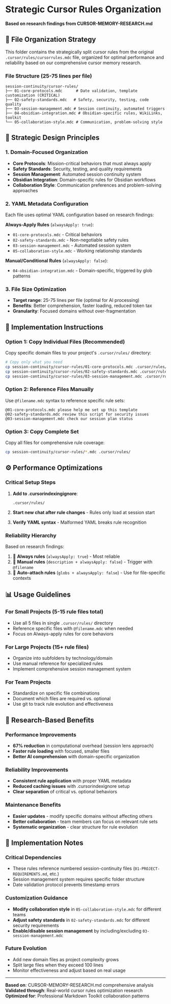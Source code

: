 # Strategic Cursor Rules Organization

**Based on research findings from CURSOR-MEMORY-RESEARCH.md**

## 📁 **File Organization Strategy**

This folder contains the strategically split cursor rules from the original `.cursor/rules/cursorrules.mdc` file, organized for optimal performance and reliability based on our comprehensive cursor memory research.

### **File Structure (25-75 lines per file)**

```
session-continuity/cursor-rules/
├── 01-core-protocols.mdc      # Date validation, template customization (CRITICAL)
├── 02-safety-standards.mdc   # Safety, security, testing, code quality
├── 03-session-management.mdc # Session continuity, automated triggers
├── 04-obsidian-integration.mdc # Obsidian-specific rules, WikiLinks, toolkit
└── 05-collaboration-style.mdc # Communication, problem-solving style
```

## 🎯 **Strategic Design Principles**

### **1. Domain-Focused Organization**
- **Core Protocols**: Mission-critical behaviors that must always apply
- **Safety Standards**: Security, testing, and quality requirements
- **Session Management**: Automated session continuity system
- **Obsidian Integration**: Domain-specific rules for Obsidian workflows
- **Collaboration Style**: Communication preferences and problem-solving approaches

### **2. YAML Metadata Configuration**
Each file uses optimal YAML configuration based on research findings:

**Always-Apply Rules** (`alwaysApply: true`):
- `01-core-protocols.mdc` - Critical behaviors
- `02-safety-standards.mdc` - Non-negotiable safety rules
- `03-session-management.mdc` - Automated session system
- `05-collaboration-style.mdc` - Working relationship standards

**Manual/Conditional Rules** (`alwaysApply: false`):
- `04-obsidian-integration.mdc` - Domain-specific, triggered by glob patterns

### **3. File Size Optimization**
- **Target range**: 25-75 lines per file (optimal for AI processing)
- **Benefits**: Better comprehension, faster loading, reduced token tax
- **Granularity**: Focused domains without over-fragmentation

## 🚀 **Implementation Instructions**

### **Option 1: Copy Individual Files** (Recommended)
Copy specific domain files to your project's `.cursor/rules/` directory:

```bash
# Copy only what you need
cp session-continuity/cursor-rules/01-core-protocols.mdc .cursor/rules/
cp session-continuity/cursor-rules/02-safety-standards.mdc .cursor/rules/
cp session-continuity/cursor-rules/03-session-management.mdc .cursor/rules/
```

### **Option 2: Reference Files Manually**
Use `@filename.mdc` syntax to reference specific rule sets:

```
@01-core-protocols.mdc please help me set up this template
@02-safety-standards.mdc review this script for security issues
@03-session-management.mdc check our session plan status
```

### **Option 3: Copy Complete Set**
Copy all files for comprehensive rule coverage:

```bash
cp session-continuity/cursor-rules/*.mdc .cursor/rules/
```

## ⚙ **Performance Optimizations**

### **Critical Setup Steps**
1. **Add to .cursorindexingignore**:
   ```
   .cursor/rules/
   ```

2. **Start new chat after rule changes** - Rules only load at session start

3. **Verify YAML syntax** - Malformed YAML breaks rule recognition

### **Reliability Hierarchy**
Based on research findings:
1. 🥇 **Always rules** (`alwaysApply: true`) - Most reliable
2. 🥈 **Manual rules** (`description + alwaysApply: false`) - Trigger with `@filename`
3. 🥉 **Auto-attach rules** (`globs + alwaysApply: false`) - Use for file-specific contexts

## 📊 **Usage Guidelines**

### **For Small Projects** (5-15 rule files total)
- Use all 5 files in single `.cursor/rules/` directory
- Reference specific files with `@filename.mdc` when needed
- Focus on Always-apply rules for core behaviors

### **For Large Projects** (15+ rule files)
- Organize into subfolders by technology/domain
- Use manual reference for specialized rules
- Implement comprehensive session management system

### **For Team Projects**
- Standardize on specific file combinations
- Document which files are required vs. optional
- Use git to track rule evolution and effectiveness

## 🔬 **Research-Based Benefits**

### **Performance Improvements**
- **67% reduction** in computational overhead (session lens approach)
- **Faster rule loading** with focused, smaller files
- **Better AI comprehension** with domain-specific organization

### **Reliability Improvements**
- **Consistent rule application** with proper YAML metadata
- **Reduced caching issues** with .cursorindexignore setup
- **Clear separation** of critical vs. optional behaviors

### **Maintenance Benefits**
- **Easier updates** - modify specific domains without affecting others
- **Better collaboration** - team members can focus on relevant rule sets
- **Systematic organization** - clear structure for rule evolution

## 🎯 **Implementation Notes**

### **Critical Dependencies**
- These rules reference numbered session-continuity files (`01-PROJECT-REQUIREMENTS.md`, etc.)
- Session management system requires specific folder structure
- Date validation protocol prevents timestamp errors

### **Customization Guidance**
- **Modify collaboration style** in `05-collaboration-style.mdc` for different teams
- **Adjust safety standards** in `02-safety-standards.mdc` for different security requirements
- **Enable/disable session management** by including/excluding `03-session-management.mdc`

### **Future Evolution**
- Add new domain files as project complexity grows
- Split large files when they exceed 100 lines
- Monitor effectiveness and adjust based on real usage

---

**Based on**: CURSOR-MEMORY-RESEARCH.md comprehensive analysis  
**Validated through**: Real-world cursor rules optimization research  
**Optimized for**: Professional Markdown Toolkit collaboration patterns 